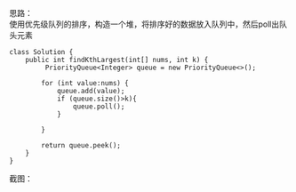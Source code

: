 思路：<br/>
使用优先级队列的排序，构造一个堆，将排序好的数据放入队列中，然后poll出队头元素
```
class Solution {
    public int findKthLargest(int[] nums, int k) {
         PriorityQueue<Integer> queue = new PriorityQueue<>();

        for (int value:nums) {
            queue.add(value);
            if (queue.size()>k){
                queue.poll();
            }

        }

        return queue.peek();
    }
}
```

截图：

